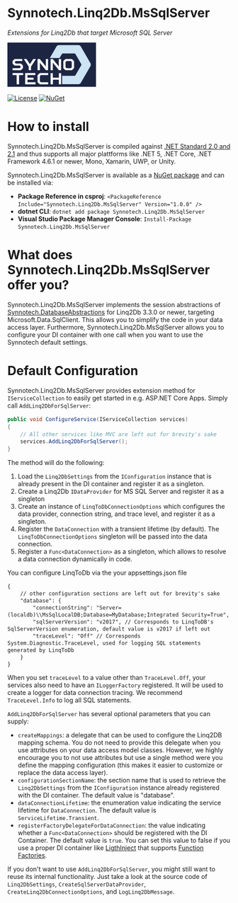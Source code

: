 # Synnotech.Linq2Db.MsSqlServer

*Extensions for Linq2Db that target Microsoft SQL Server*

[![Synnotech Logo](synnotech-large-logo.png)](https://www.synnotech.de/)

[![License](https://img.shields.io/badge/License-MIT-green.svg?style=for-the-badge)](https://github.com/Synnotech-AG/Synnotech.Linq2Db.MsSqlServer/blob/main/LICENSE)
[![NuGet](https://img.shields.io/badge/NuGet-1.0.0-blue.svg?style=for-the-badge)](https://www.nuget.org/packages/Synnotech.Linq2Db.MsSqlServer/)

# How to install

Synnotech.Linq2Db.MsSqlServer is compiled against [.NET Standard 2.0 and 2.1](https://docs.microsoft.com/en-us/dotnet/standard/net-standard) and thus supports all major plattforms like .NET 5, .NET Core, .NET Framework 4.6.1 or newer, Mono, Xamarin, UWP, or Unity.

Synnotech.Linq2Db.MsSqlServer is available as a [NuGet package](https://www.nuget.org/packages/Synnotech.Linq2Db.MsSqlServer/) and can be installed via:

- **Package Reference in csproj**: `<PackageReference Include="Synnotech.Linq2Db.MsSqlServer" Version="1.0.0" />`
- **dotnet CLI**: `dotnet add package Synnotech.Linq2Db.MsSqlServer`
- **Visual Studio Package Manager Console**: `Install-Package Synnotech.Linq2Db.MsSqlServer`

# What does Synnotech.Linq2Db.MsSqlServer offer you?

Synnotech.Linq2Db.MsSqlServer implements the session abstractions of [Synnotech.DatabaseAbstractions](https://github.com/Synnotech-AG/Synnotech.DatabaseAbstractions) for Linq2Db 3.3.0 or newer, targeting Microsoft.Data.SqlClient. This allows you to simplify the code in your data access layer. Furthermore, Synnotech.Linq2Db.MsSqlServer allows you to configure your DI container with one call when you want to use the Synnotech default settings.

# Default Configuration

Synnotech.Linq2Db.MsSqlServer provides extension method for `IServiceCollection` to easily get started in e.g. ASP.NET Core Apps. Simply call `AddLinq2DbForSqlServer`:

```csharp
public void ConfigureService(IServiceCollection services)
{
    // All other services like MVC are left out for brevity's sake 
    services.AddLinq2DbForSqlServer();
}
```

The method will do the following:

1. Load the `Linq2DbSettings` from the `IConfiguration` instance that is already present in the DI container and register it as a singleton.
1. Create a Linq2Db `IDataProvider` for MS SQL Server and register it as a singleton
1. Create an instance of `LinqToDbConnectionOptions` which configures the data provider, connection string, and trace level, and register it as a singleton.
1. Register the `DataConnection` with a transient lifetime (by default). The `LinqToDbConnectionOptions` singleton will be passed into the data connection.
1. Register a `Func<DataConnection>` as a singleton, which allows to resolve a data connection dynamically in code.

You can configure LinqToDb via the your appsettings.json file

```jsonc
{
    // other configuration sections are left out for brevity's sake
    "database": {
        "connectionString": "Server=(localdb)\\MsSqlLocalDB;Database=MyDatabase;Integrated Security=True",
        "sqlServerVersion": "v2017", // Corresponds to LinqToDB's SqlServerVersion enumeration, default value is v2017 if left out
        "traceLevel": "Off" // Corresponds System.Diagnostic.TraceLevel, used for logging SQL statements generated by LinqToDb
    }
}
```

When you set `traceLevel` to a value other than `TraceLevel.Off`, your services also need to have an `ILoggerFactory` registered. It will be used to create a logger for data connection tracing. We recommend `TraceLevel.Info` to log all SQL statements.

`AddLinq2DbForSqlServer` has several optional parameters that you can supply:

- `createMappings`: a delegate that can be used to configure the Linq2DB mapping schema. You do not need to provide this delegate when you use attributes on your data access model classes. However, we highly encourage you to not use attributes but use a single method were you define the mapping configuration (this makes it easier to customize or replace the data access layer).
- `configurationSectionName`: the section name that is used to retrieve the `Linq2DbSettings` from the `IConfiguration` instance already registered with the DI container. The default value is "database".
- `dataConnectionLifetime`: the enumeration value indicating the service lifetime for `DataConnection`. The default value is `ServiceLifetime.Transient`.
- `registerFactoryDelegateForDataConnection`: the value indicating whether a `Func<DataConnection>` should be registered with the DI Container. The default value is `true`. You can set this value to false if you use a proper DI container like [LigthInject](https://github.com/seesharper/LightInject) that supports [Function Factories](https://www.lightinject.net/#function-factories).

If you don't want to use `AddLinq2DbForSqlServer`, you might still want to reuse its internal functionality. Just take a look at the source code of `Linq2DbSettings`, `CreateSqlServerDataProvider`, `CreateLinq2DbConnectionOptions`, and `LogLinq2DbMessage`.